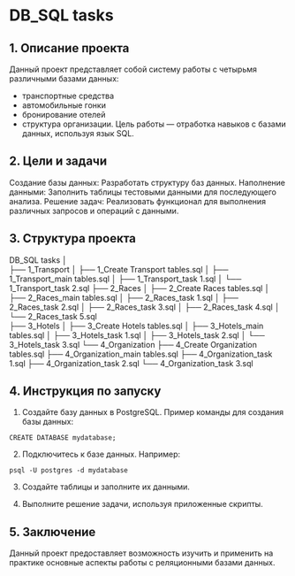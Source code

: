 # DB_SQL tasks

## 1. Описание проекта
Данный проект представляет собой систему работы с четырьмя различными базами данных: 
- транспортные средства
- автомобильные гонки
- бронирование отелей
- структура организации. 
Цель работы — отработка навыков с базами данных, используя язык SQL.  

## 2. Цели и задачи 
Создание базы данных: Разработать структуру баз данных.
Наполнение данными: Заполнить таблицы тестовыми данными для последующего анализа.
Решение задач: Реализовать функционал для выполнения различных запросов и операций с данными.

## 3. Структура проекта

DB_SQL tasks
│  
├── 1_Transport
│   ├── 1_Create Transport tables.sql
│   ├── 1_Transport_main tables.sql
│   ├── 1_Transport_task 1.sql
│   └── 1_Transport_task 2.sql
├── 2_Races
│   ├── 2_Create Races tables.sql
│   ├── 2_Races_main tables.sql
│   ├── 2_Races_task 1.sql
│   ├── 2_Races_task 2.sql
│   ├── 2_Races_task 3.sql
│   ├── 2_Races_task 4.sql
│   └── 2_Races_task 5.sql      
├── 3_Hotels
│   ├── 3_Create Hotels tables.sql
│   ├── 3_Hotels_main tables.sql
│   ├── 3_Hotels_task 1.sql
│   ├── 3_Hotels_task 2.sql
│   └── 3_Hotels_task 3.sql
└── 4_Organization
    ├── 4_Create Organization tables.sql
    ├── 4_Organization_main tables.sql
    ├── 4_Organization_task 1.sql
    ├── 4_Organization_task 2.sql
    └── 4_Organization_task 3.sql

## 4. Инструкция по запуску
1) Создайте базу данных в PostgreSQL. Пример команды для создания базы данных:

`CREATE DATABASE mydatabase;`

2) Подключитесь к базе данных. Например:

`psql -U postgres -d mydatabase`

3) Создайте таблицы и заполните их данными. 

4) Выполните решение задачи, используя приложенные скрипты.

## 5. Заключение
Данный проект предоставляет возможность изучить и применить на практике основные аспекты работы с реляционными базами данных.


